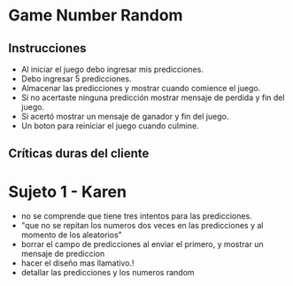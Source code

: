 # Game Number Random

## Instrucciones
- Al iniciar el juego debo ingresar mis predicciones.
- Debo ingresar 5 predicciones.
- Almacenar las predicciones y mostrar cuando comience el juego.
- Si no acertaste ninguna predicción mostrar mensaje de perdida y fin del juego.
- Si acertó mostrar un mensaje de ganador y fin del juego.
- Un boton para reiniciar el juego cuando culmine.


## Críticas duras del cliente
# Sujeto 1 - Karen
- no se comprende que tiene tres intentos para las predicciones.
- "que no se repitan los numeros dos veces en las predicciones y al momento de los aleatorios"
- borrar el campo de predicciones al enviar el primero, y mostrar un mensaje de prediccion
- hacer el diseño mas llamativo.!
- detallar las predicciones y los numeros random
